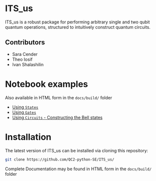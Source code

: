 # ITS_us

ITS_us is a robust package for performing arbitrary single and two qubit quantum operations, structured to intuitively construct quantum circuits.

## Contributors

- Sara Cender
- Theo Iosif
- Ivan Shalashilin

# Notebook examples

Also available in HTML form in the `docs/build/` folder

- [Using `States`](https://github.com/QC2-python-SE/ITS_us/blob/main/docs/source/states_example.ipynb)
- [Using `Gates`](https://github.com/QC2-python-SE/ITS_us/blob/main/docs/source/gates_example.ipynb)
- [Using `Circuits` - Constructing the Bell states](https://github.com/QC2-python-SE/ITS_us/blob/main/docs/source/bell_circuit.ipynb)



# Installation

The latest version of ITS_us can be installed via cloning this repository:

```bash
git clone https://github.com/QC2-python-SE/ITS_us/
```
Complete Documentation may be found in HTML form in the `docs/build/` folder



